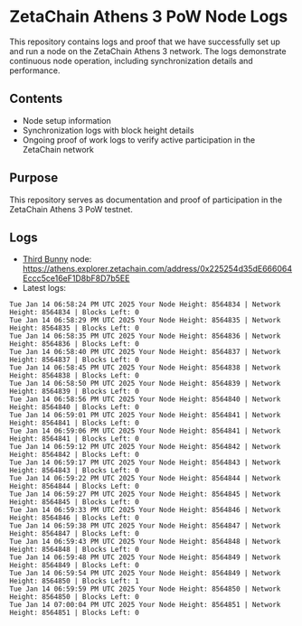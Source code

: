 # ZetaChain Athens 3 PoW Node Logs
This repository contains logs and proof that we have successfully set up and run a node on the ZetaChain Athens 3 network. The logs demonstrate continuous node operation, including synchronization details and performance.

## Contents
- Node setup information
- Synchronization logs with block height details
- Ongoing proof of work logs to verify active participation in the ZetaChain network

## Purpose
This repository serves as documentation and proof of participation in the ZetaChain Athens 3 PoW testnet.

## Logs

- [Third Bunny](https://thirdbunny.xyz/) node: https://athens.explorer.zetachain.com/address/0x225254d35dE666064Eccc5ce16eF1D8bF8D7b5EE
- Latest logs:
```
Tue Jan 14 06:58:24 PM UTC 2025 Your Node Height: 8564834 | Network Height: 8564834 | Blocks Left: 0
Tue Jan 14 06:58:29 PM UTC 2025 Your Node Height: 8564835 | Network Height: 8564835 | Blocks Left: 0
Tue Jan 14 06:58:35 PM UTC 2025 Your Node Height: 8564836 | Network Height: 8564836 | Blocks Left: 0
Tue Jan 14 06:58:40 PM UTC 2025 Your Node Height: 8564837 | Network Height: 8564837 | Blocks Left: 0
Tue Jan 14 06:58:45 PM UTC 2025 Your Node Height: 8564838 | Network Height: 8564838 | Blocks Left: 0
Tue Jan 14 06:58:50 PM UTC 2025 Your Node Height: 8564839 | Network Height: 8564839 | Blocks Left: 0
Tue Jan 14 06:58:56 PM UTC 2025 Your Node Height: 8564840 | Network Height: 8564840 | Blocks Left: 0
Tue Jan 14 06:59:01 PM UTC 2025 Your Node Height: 8564841 | Network Height: 8564841 | Blocks Left: 0
Tue Jan 14 06:59:06 PM UTC 2025 Your Node Height: 8564841 | Network Height: 8564841 | Blocks Left: 0
Tue Jan 14 06:59:12 PM UTC 2025 Your Node Height: 8564842 | Network Height: 8564842 | Blocks Left: 0
Tue Jan 14 06:59:17 PM UTC 2025 Your Node Height: 8564843 | Network Height: 8564843 | Blocks Left: 0
Tue Jan 14 06:59:22 PM UTC 2025 Your Node Height: 8564844 | Network Height: 8564844 | Blocks Left: 0
Tue Jan 14 06:59:27 PM UTC 2025 Your Node Height: 8564845 | Network Height: 8564845 | Blocks Left: 0
Tue Jan 14 06:59:33 PM UTC 2025 Your Node Height: 8564846 | Network Height: 8564846 | Blocks Left: 0
Tue Jan 14 06:59:38 PM UTC 2025 Your Node Height: 8564847 | Network Height: 8564847 | Blocks Left: 0
Tue Jan 14 06:59:43 PM UTC 2025 Your Node Height: 8564848 | Network Height: 8564848 | Blocks Left: 0
Tue Jan 14 06:59:48 PM UTC 2025 Your Node Height: 8564849 | Network Height: 8564849 | Blocks Left: 0
Tue Jan 14 06:59:54 PM UTC 2025 Your Node Height: 8564849 | Network Height: 8564850 | Blocks Left: 1
Tue Jan 14 06:59:59 PM UTC 2025 Your Node Height: 8564850 | Network Height: 8564850 | Blocks Left: 0
Tue Jan 14 07:00:04 PM UTC 2025 Your Node Height: 8564851 | Network Height: 8564851 | Blocks Left: 0
```
